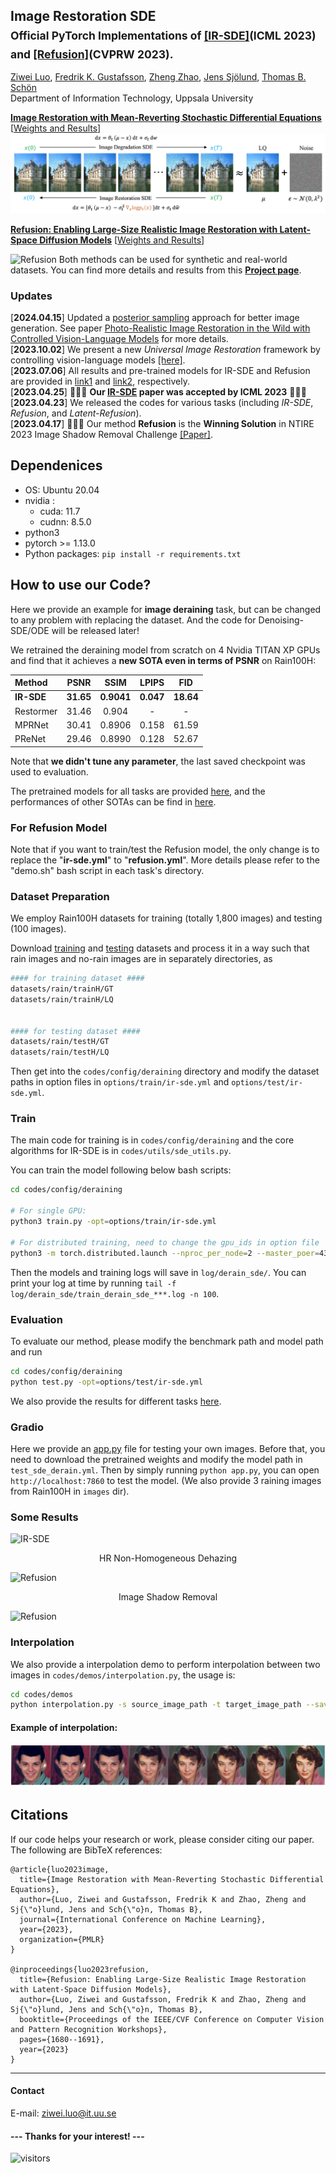 
## Image Restoration SDE <br><sub>Official PyTorch Implementations of [[IR-SDE]](https://proceedings.mlr.press/v202/luo23b.html)(ICML 2023) and [[Refusion]](https://arxiv.org/abs/2304.08291)(CVPRW 2023). </sub>

[Ziwei Luo](https://algolzw.github.io/), 
[Fredrik K. Gustafsson](https://www.fregu856.com/), 
[Zheng Zhao](https://zz.zabemon.com/), 
[Jens Sjölund](https://jsjol.github.io/), 
[Thomas B. Schön](https://user.it.uu.se/~thosc112/index.html)</br>
Department of Information Technology, Uppsala University</br>

**[Image Restoration with Mean-Reverting Stochastic Differential Equations](https://proceedings.mlr.press/v202/luo23b.html)** [[Weights and Results](https://drive.google.com/drive/folders/14SvJXvp0HPKFHpGaaHy7h2I2fkRnIXAG?usp=share_link)]</br>
![IR-SDE](figs/overview.png)

**[Refusion: Enabling Large-Size Realistic Image Restoration with Latent-Space Diffusion Models](https://arxiv.org/abs/2304.08291)** [[Weights and Results](https://drive.google.com/drive/folders/1Xy7z9CH0weck775ixePnjD6fZIjAbre7?usp=share_link)]</br>

![Refusion](figs/refusion.png)
Both methods can be used for synthetic and real-world datasets. You can find more details and results from this **[Project page](https://algolzw.github.io/ir-sde/index.html)**.

### Updates
[**2024.04.15**] Updated a [posterior sampling](https://github.com/Algolzw/image-restoration-sde/blob/8c03a712f81f30db72338ff8a8000ae89ce29f68/codes/utils/sde_utils.py#L284) approach for better image generation. See paper [Photo-Realistic Image Restoration in the Wild with Controlled Vision-Language Models](https://arxiv.org/abs/2404.09732) for more details. <br>
[**2023.10.02**] We present a new *Universal Image Restoration* framework by controlling vision-language models [[here]](https://github.com/Algolzw/daclip-uir).<br>
[**2023.07.06**] All results and pre-trained models for IR-SDE and Refusion are provided in [link1](https://drive.google.com/drive/folders/14SvJXvp0HPKFHpGaaHy7h2I2fkRnIXAG?usp=share_link) and [link2](https://drive.google.com/drive/folders/1T5_UL4BgOIftEEkAzoa-SYX49P7COVa6?usp=share_link), respectively.<br>
[**2023.04.25**] 🎉🎉🎉 **Our [IR-SDE](https://proceedings.mlr.press/v202/luo23b.html) paper was accepted by ICML 2023** 🎉🎉🎉<br>
[**2023.04.23**] We released the codes for various tasks (including *IR-SDE*, *Refusion*, and *Latent-Refusion*).<br>
[**2023.04.17**] 🎉🎉🎉 Our method **Refusion** is the **Winning Solution** in NTIRE 2023 Image Shadow Removal Challenge [[Paper]](https://arxiv.org/abs/2304.08291).<br>
<!--[**2023.02.02**] We provide a [Gradio](https://gradio.app/) app file for the case that you want to [test your own images](https://github.com/Algolzw/image-restoration-sde#Gradio).-->

## Dependenices

* OS: Ubuntu 20.04
* nvidia :
	- cuda: 11.7
	- cudnn: 8.5.0
* python3
* pytorch >= 1.13.0
* Python packages: `pip install -r requirements.txt`

## How to use our Code?

Here we provide an example for **image deraining** task, but can be changed to any problem with replacing the dataset. And the code for Denoising-SDE/ODE will be released later!

We retrained the deraining model from scratch on 4 Nvidia TITAN XP GPUs and find that it achieves a **new SOTA even in terms of PSNR** on Rain100H:

| Method |  PSNR   | SSIM  | LPIPS   | FID  |
| :--- |  :----:  | :----:  | :----:  | :----:  |
| **IR-SDE** | **31.65**  | **0.9041** | **0.047** | **18.64** |
| Restormer | 31.46  | 0.904 | - | - |
| MPRNet | 30.41 | 0.8906 | 0.158 | 61.59 |
| PReNet | 29.46 | 0.8990 | 0.128 | 52.67 |

Note that **we didn't tune any parameter**, the last saved checkpoint was used to evaluation.

The pretrained models for all tasks are provided [here](https://drive.google.com/drive/folders/14SvJXvp0HPKFHpGaaHy7h2I2fkRnIXAG?usp=share_link), and the performances of other SOTAs can be find in [here](https://paperswithcode.com/sota/single-image-deraining-on-rain100h).

### For Refusion Model

Note that if you want to train/test the Refusion model, the only change is to replace the "**ir-sde.yml**" to "**refusion.yml**". More details please refer to the "demo.sh" bash script in each task's directory.

### Dataset Preparation

We employ Rain100H datasets for training (totally 1,800 images) and testing (100 images). 

Download [training](http://www.icst.pku.edu.cn/struct/att/RainTrainH.zip) and [testing](http://www.icst.pku.edu.cn/struct/att/Rain100H.zip) datasets and process it in a way such that rain images and no-rain images are in separately directories, as

```bash
#### for training dataset ####
datasets/rain/trainH/GT
datasets/rain/trainH/LQ


#### for testing dataset ####
datasets/rain/testH/GT
datasets/rain/testH/LQ

```

Then get into the `codes/config/deraining` directory and modify the dataset paths in option files in 
`options/train/ir-sde.yml` and `options/test/ir-sde.yml`.


### Train
The main code for training is in `codes/config/deraining` and the core algorithms for IR-SDE is in `codes/utils/sde_utils.py`.

You can train the model following below bash scripts:

```bash
cd codes/config/deraining

# For single GPU:
python3 train.py -opt=options/train/ir-sde.yml

# For distributed training, need to change the gpu_ids in option file
python3 -m torch.distributed.launch --nproc_per_node=2 --master_poer=4321 train.py -opt=options/train/ir-sde.yml --launcher pytorch
```

Then the models and training logs will save in `log/derain_sde/`. 
You can print your log at time by running `tail -f log/derain_sde/train_derain_sde_***.log -n 100`.

### Evaluation
To evaluate our method, please modify the benchmark path and model path and run

```bash
cd codes/config/deraining
python test.py -opt=options/test/ir-sde.yml
```

We also provide the results for different tasks [here](https://drive.google.com/drive/folders/14SvJXvp0HPKFHpGaaHy7h2I2fkRnIXAG?usp=share_link).

### Gradio
Here we provide an [app.py](https://github.com/Algolzw/image-restoration-sde/blob/main/codes/config/deraining/app.py) file for testing your own images. Before that, you need to download the pretrained weights and modify the model path in `test_sde_derain.yml`. Then by simply running `python app.py`, you can open `http://localhost:7860` to test the model. (We also provide 3 raining images from Rain100H in `images` dir).

### Some Results
![IR-SDE](figs/results.png)
<div align='center'>HR Non-Homogeneous Dehazing</div>

![Refusion](figs/results_dehazing.png)

<div align='center'>Image Shadow Removal</div>

![Refusion](figs/results_deshadow.png)

### Interpolation
We also provide a interpolation demo to perform interpolation between two images in `codes/demos/interpolation.py`, the usage is:

```bash
cd codes/demos
python interpolation.py -s source_image_path -t target_image_path --save save_dir
```

#### Example of interpolation:
![IR-SDE](figs/interpolation.png)


## Citations
If our code helps your research or work, please consider citing our paper.
The following are BibTeX references:

```
@article{luo2023image,
  title={Image Restoration with Mean-Reverting Stochastic Differential Equations},
  author={Luo, Ziwei and Gustafsson, Fredrik K and Zhao, Zheng and Sj{\"o}lund, Jens and Sch{\"o}n, Thomas B},
  journal={International Conference on Machine Learning},
  year={2023},
  organization={PMLR}
}

@inproceedings{luo2023refusion,
  title={Refusion: Enabling Large-Size Realistic Image Restoration with Latent-Space Diffusion Models},
  author={Luo, Ziwei and Gustafsson, Fredrik K and Zhao, Zheng and Sj{\"o}lund, Jens and Sch{\"o}n, Thomas B},
  booktitle={Proceedings of the IEEE/CVF Conference on Computer Vision and Pattern Recognition Workshops},
  pages={1680--1691},
  year={2023}
}
```

---

#### Contact
E-mail: ziwei.luo@it.uu.se

#### --- Thanks for your interest! --- ####
![visitors](https://visitor-badge.laobi.icu/badge?page_id=Algolzw/image-restoration-sde)

